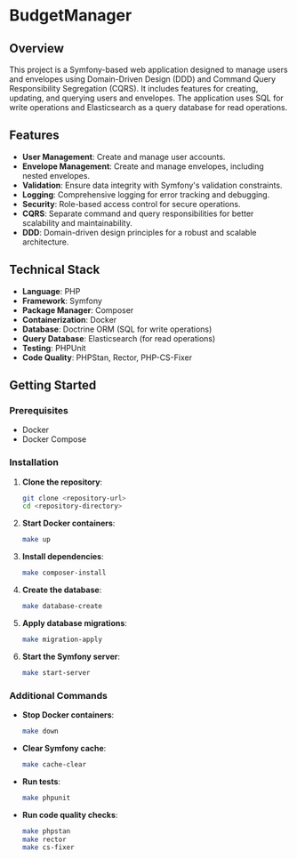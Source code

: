 # BudgetManager

## Overview

This project is a Symfony-based web application designed to manage users and envelopes using Domain-Driven Design (DDD) and Command Query Responsibility Segregation (CQRS). It includes features for creating, updating, and querying users and envelopes. The application uses SQL for write operations and Elasticsearch as a query database for read operations.

## Features

- **User Management**: Create and manage user accounts.
- **Envelope Management**: Create and manage envelopes, including nested envelopes.
- **Validation**: Ensure data integrity with Symfony's validation constraints.
- **Logging**: Comprehensive logging for error tracking and debugging.
- **Security**: Role-based access control for secure operations.
- **CQRS**: Separate command and query responsibilities for better scalability and maintainability.
- **DDD**: Domain-driven design principles for a robust and scalable architecture.

## Technical Stack

- **Language**: PHP
- **Framework**: Symfony
- **Package Manager**: Composer
- **Containerization**: Docker
- **Database**: Doctrine ORM (SQL for write operations)
- **Query Database**: Elasticsearch (for read operations)
- **Testing**: PHPUnit
- **Code Quality**: PHPStan, Rector, PHP-CS-Fixer

## Getting Started

### Prerequisites

- Docker
- Docker Compose

### Installation

1. **Clone the repository**:
    ```sh
    git clone <repository-url>
    cd <repository-directory>
    ```

2. **Start Docker containers**:
    ```sh
    make up
    ```

3. **Install dependencies**:
    ```sh
    make composer-install
    ```

4. **Create the database**:
    ```sh
    make database-create
    ```

5. **Apply database migrations**:
    ```sh
    make migration-apply
    ```

6. **Start the Symfony server**:
    ```sh
    make start-server
    ```

### Additional Commands

- **Stop Docker containers**:
    ```sh
    make down
    ```

- **Clear Symfony cache**:
    ```sh
    make cache-clear
    ```

- **Run tests**:
    ```sh
    make phpunit
    ```

- **Run code quality checks**:
    ```sh
    make phpstan
    make rector
    make cs-fixer
    ```